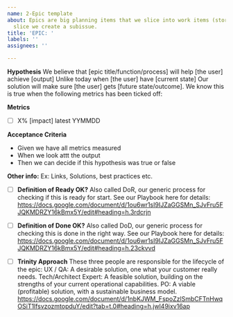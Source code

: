 ```yaml
---
name: 2-Epic template
about: Epics are big planning items that we slice into work items (stories). For each
  slice we create a subissue.
title: 'EPIC: '
labels: ''
assignees: ''

---
```


**Hypothesis**
We believe that [epic title/function/process] will help [the user] achieve [output]
Unlike today when [the user] have [current state]
Our solution will make sure [the user] gets [future state/outcome].
We know this is true when the following metrics has been ticked off:

**Metrics**
- [ ]  X% [impact] latest YYMMDD

**Acceptance Criteria**
* Given we have all metrics measured
* When we look attt the output
* Then we can decide if this hypothesis was true or false

**Other info:** 
Ex: Links, Solutions, best practices etc.

- [ ]  **Definition of Ready OK?**
Also called DoR, our generic process for checking if this is ready for start. See our Playbook here for details: https://docs.google.com/document/d/1ou6wr1sI9IJZaGGSMn_SJvFru5FJQKMDRZY16kBmx5Y/edit#heading=h.3rdcrjn

- [ ]  **Definition of Done OK?**
Also called DoD, our generic process for checking this is done in the right way. See our Playbook here for details: https://docs.google.com/document/d/1ou6wr1sI9IJZaGGSMn_SJvFru5FJQKMDRZY16kBmx5Y/edit#heading=h.23ckvvd

- [ ]  **Trinity Approach**
These three people are responsible for the lifecycle of the epic:
UX / QA: A desirable solution, one what your customer really needs.
Tech/Architect Expert: A feasible solution, building on the strengths of your current operational capabilities.
PO: A viable (profitable) solution, with a sustainable business model.
https://docs.google.com/document/d/1nbKJWM_FspoZzlSmbCFTnHwqOSiT1lfsvzozmtopduY/edit?tab=t.0#heading=h.jwl49ixv16ap
